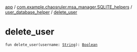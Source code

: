 [app](../../index.md) / [com.example.chaosruler.msa_manager.SQLITE_helpers](../index.md) / [user_database_helper](index.md) / [delete_user](.)

# delete_user

`fun delete_user(username: `[`String`](https://kotlinlang.org/api/latest/jvm/stdlib/kotlin/-string/index.html)`): `[`Boolean`](https://kotlinlang.org/api/latest/jvm/stdlib/kotlin/-boolean/index.html)